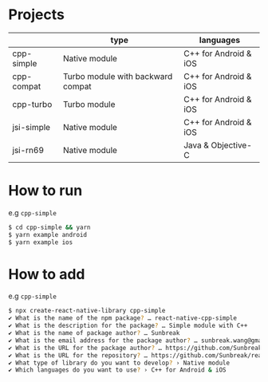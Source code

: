 # Projects

|            | type                              | languages             |
|------------|-----------------------------------|-----------------------|
| cpp-simple | Native module                     | C++ for Android & iOS |
| cpp-compat | Turbo module with backward compat | C++ for Android & iOS |
| cpp-turbo  | Turbo module                      | C++ for Android & iOS |
| jsi-simple | Native module                     | C++ for Android & iOS |
| jsi-rn69   | Native module                     | Java & Objective-C    |

# How to run

e.g `cpp-simple`

```sh
$ cd cpp-simple && yarn
$ yarn example android
$ yarn example ios
```

# How to add

e.g `cpp-simple`

```sh
$ npx create-react-native-library cpp-simple
✔ What is the name of the npm package? … react-native-cpp-simple
✔ What is the description for the package? … Simple module with C++
✔ What is the name of package author? … Sunbreak
✔ What is the email address for the package author? … sunbreak.wang@gmail.com
✔ What is the URL for the package author? … https://github.com/Sunbreak
✔ What is the URL for the repository? … https://github.com/Sunbreak/react-native-cpp-simple
✔ What type of library do you want to develop? › Native module
✔ Which languages do you want to use? › C++ for Android & iOS
```